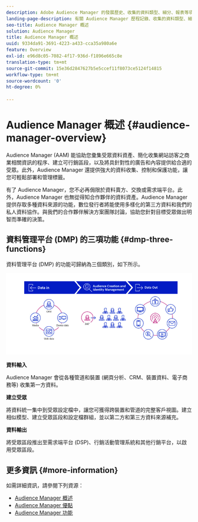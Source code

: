 ```yaml
---
description: Adobe Audience Manager 的發展歷史、收集的資料類型、細分、報表等項目的相關資訊。
landing-page-description: 有關 Audience Manager 歷程記錄、收集的資料類型、細分、報告等內容的資訊。
seo-title: Audience Manager 概述
solution: Audience Manager
title: Audience Manager 概述
uuid: 9334da91-3691-4223-a433-cca35a980a6e
feature: Overview
exl-id: e96d8c05-7082-4f17-936d-f1896e665c8e
translation-type: tm+mt
source-git-commit: 15e36d2847627b5e5ccef11f8073ce5124f14815
workflow-type: tm+mt
source-wordcount: '0'
ht-degree: 0%

---
```


# Audience Manager 概述 {#audience-manager-overview}

Audience Manager (AAM) 能協助您彙集受眾資料資產、簡化收集網站訪客之商業相關資訊的程序、建立可行銷區段，以及將具針對性的廣告和內容提供給合適的受眾。此外，Audience Manager 還提供強大的資料收集、控制和保護功能，讓您可輕鬆部署和管理標籤。

有了 Audience Manager，您不必再侷限於資料賣方、交換或需求端平台。此外，Audience Manager 也無從得知合作夥伴的資料資產。Audience Manager 提供存取多種資料來源的功能，數位發行者將能使用多樣化的第三方資料和我們的私人資料協作。與我們的合作夥伴解決方案團隊討論，協助您針對目標受眾做出明智而準確的決策。

## 資料管理平台 (DMP) 的三項功能 {#dmp-three-functions}

資料管理平台 (DMP) 的功能可歸納為三個類別，如下所示。

![三個 DMP 功能的影像：資料輸入、建立受眾、資料輸出](/help/using/overview/assets/dmp-functions.png)

**資料輸入**

Audience Manager 會從各種管道和裝置 (網頁分析、CRM、裝置資料、電子商務等) 收集第一方資料。

**建立受眾**

將資料統一集中到受眾設定檔中，讓您可獲得跨裝置和管道的完整客戶視圖。建立相似模型、建立受眾區段和設定檔群組，並以第二方和第三方資料來源補充。

**資料輸出**

將受眾區段推出至需求端平台 (DSP)、行銷活動管理系統和其他行銷平台，以啟用受眾區段。

## 更多資訊 {#more-information}

如需詳細資訊，請參閱下列資源：
* [Audience Manager 概述](https://www.adobe.com/tw/analytics/audience-manager.html)
* [Audience Manager 優點](https://www.adobe.com/tw/analytics/audience-manager/benefits.html)
* [Audience Manager 功能](https://www.adobe.com/tw/analytics/audience-manager/features.html)


<!--

## History and Background {#history-and-background}

Audience Manager started as Demdex in 2008. It was acquired by Adobe Systems in 2011 and subsequently rebranded as Audience Manager.

## History {#history}

Since 2008, Audience Manager (formerly, [!UICONTROL Demdex]) has been a pioneer in the on-line audience management market. Audience Manager services power dynamic, multi-channel online data strategies. Our platform and services are used by an array of diverse industries from automobiles (AutoTrader), to airlines (American Airlines), and financial services companies (American Express). Audience Manager uses enterprise-level technology to provide the scale, reliability, analytics, and performance to help your business succeed online. Audience Manager integrates with the Adobe Experience Cloud to help you centralize, manage, and take action on your data assets across a growing number of digitally addressable channels.

## Audience Manager and its Data Management Platform (DMP) {#aam-dmp}

Audience Manager helps you manage your data pipeline. Our service is a catalyst that transforms generic users and raw data signals into actual audience segments used for multi-channel marketing efforts. Additionally, Audience Manager provides tools for tag management and audience analytics while simultaneously meeting the privacy and data security needs of clients and consumers.

![](assets/am_overview_80.png)


-->
